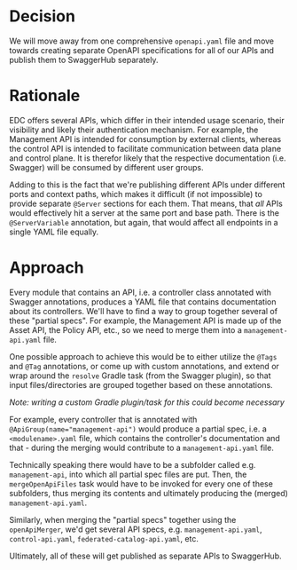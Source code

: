 # Decision

We will move away from one comprehensive `openapi.yaml` file and move towards creating separate OpenAPI specifications
for all of our APIs and publish them to SwaggerHub separately.

# Rationale

EDC offers several APIs, which differ in their intended usage scenario, their visibility and likely their
authentication mechanism. For example, the Management API is intended for consumption by external clients, whereas the
control API is intended to facilitate communication between data plane and control plane. It is therefor likely that the
respective documentation (i.e. Swagger) will be consumed by different user groups.

Adding to this is the fact that we're publishing different APIs under different ports and context paths, which makes it
difficult (if not impossible) to provide separate `@Server` sections for each them. That means, that _all_ APIs would
effectively hit a server at the same port and base path. There is the `@ServerVariable` annotation, but again, that
would affect all endpoints in a single YAML file equally.

# Approach

Every module that contains an API, i.e. a controller class annotated with Swagger annotations, produces a YAML file that
contains documentation about its controllers. We'll have to find a way to group together several of these "partial
specs". For example, the Management API is made up of the Asset API, the Policy API, etc., so we need to merge them into
a `management-api.yaml` file.

One possible approach to achieve this would be to either utilize the `@Tags` and `@Tag` annotations, or come up with
custom annotations, and extend or wrap around the `resolve` Gradle task (from the Swagger plugin), so that input
files/directories are grouped together based on these annotations.

_Note: writing a custom Gradle plugin/task for this could become necessary_

For example, every controller that is annotated with `@ApiGroup(name="management-api")` would produce
a partial spec, i.e. a `<modulename>.yaml` file, which contains the controller's documentation and that - during the
merging would contribute to a `management-api.yaml` file.

Technically speaking there would have to be a subfolder called e.g. `management-api`, into which all partial spec files
are put. Then, the `mergeOpenApiFiles` task would have to be invoked for every one of these subfolders, thus merging its
contents and ultimately producing the (merged) `management-api.yaml`.

Similarly, when merging the "partial specs" together using the `openApiMerger`, we'd get several API specs,
e.g. `management-api.yaml`, `control-api.yaml`, `federated-catalog-api.yaml`, etc.

Ultimately, all of these will get published as separate APIs to SwaggerHub.